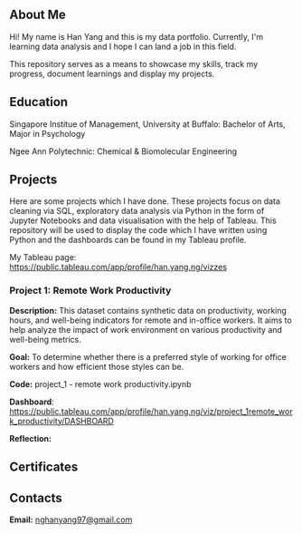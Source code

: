 ## About Me
Hi! My name is Han Yang and this is my data portfolio. Currently, I'm learning data analysis and I hope I can land a job in this field. 

This repository serves as a means to showcase my skills, track my progress, document learnings and display my projects.


## Education
Singapore Institue of Management, University at Buffalo: Bachelor of Arts, Major in Psychology

Ngee Ann Polytechnic: Chemical & Biomolecular Engineering


## Projects
Here are some projects which I have done. These projects focus on data cleaning via SQL, exploratory data analysis via Python in the form of Jupyter Notebooks and data visualisation with the help of Tableau. This repository will be used to display the code which I have written using Python and the dashboards can be found in my Tableau profile.

My Tableau page: https://public.tableau.com/app/profile/han.yang.ng/vizzes

### Project 1: Remote Work Productivity

**Description:** This dataset contains synthetic data on productivity, working hours, and well-being indicators for remote and in-office workers. It aims to help analyze the impact of work environment on various productivity and well-being metrics.

**Goal:** To determine whether there is a preferred style of working for office workers and how efficient those styles can be. 

**Code:** project_1 - remote work productivity.ipynb

**Dashboard**: https://public.tableau.com/app/profile/han.yang.ng/viz/project_1remote_work_productivity/DASHBOARD

**Reflection:** 


## Certificates


## Contacts
**Email:** nghanyang97@gmail.com

